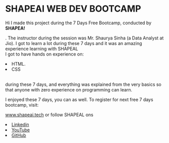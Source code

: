 # SHAPEAI WEB DEV BOOTCAMP

Hi I made this project during the 7 Days Free Bootcamp, conducted by <b> SHAPEA!

</b>. The instructor during the session was Mr. Shaurya Sinha (a Data Analyst at Jio). I got to learn a lot during these 7 days and it was an amazing experience learning with SHAPEAL <br>I got to have hands on experience on:

<li>HTML.

<li>CSS

<br>during these 7 days, and everything was explained from the very basics so that anyone with zero experience on programming can learn.

I enjoyed these 7 days, you can as well. To register for next free 7 days bootcamp, visit:

www.shapeai.tech or follow SHAPEAL ons

<li><a href="https://in.linkedin.com/company/shapeal">Linkedin</a>

<li><a href="https://www.instagram.com/shape.at/?hl=en>Instagram</a> 
  
<li><a href="https://www.youtube.com/channel/UCTUVDLTW9meuDXWebmISPA">YouTube</a>

<li><a href="https://github.com/shapeal">GitHub</a>
